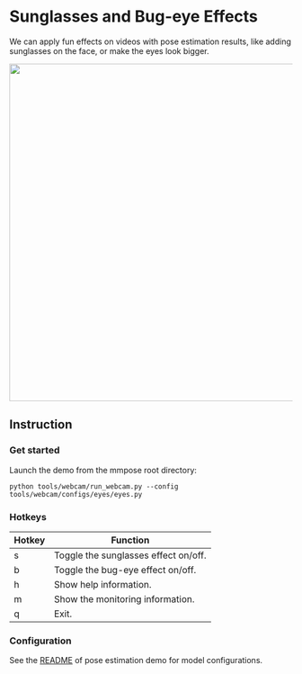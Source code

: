 # Sunglasses and Bug-eye Effects

We can apply fun effects on videos with pose estimation results, like adding sunglasses on the face, or make the eyes look bigger.

<div align="center">
    <img src="https://user-images.githubusercontent.com/15977946/124059525-ce20c580-da5d-11eb-8e4a-2d96cd31fe9f.gif" width="600px" alt><br>
</div>

## Instruction

### Get started

Launch the demo from the mmpose root directory:

```shell
python tools/webcam/run_webcam.py --config tools/webcam/configs/eyes/eyes.py
```

### Hotkeys

| Hotkey | Function                             |
| ------ | ------------------------------------ |
| s      | Toggle the sunglasses effect on/off. |
| b      | Toggle the bug-eye effect on/off.    |
| h      | Show help information.               |
| m      | Show the monitoring information.     |
| q      | Exit.                                |

### Configuration

See the [README](/tools/webcam/configs/examples/README.md#configuration) of pose estimation demo for model configurations.

